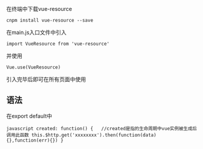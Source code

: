在终端中下载vue-resource

    cnpm install vue-resource --save

在main.js入口文件中引入

    import VueResource from 'vue-resource'

并使用

    Vue.use(VueResource)

引入完毕后即可在所有页面中使用

语法
---------
在export default中

``javascript
    created: function() {   //created是指的生命周期中vue实例被生成后调用此函数
        this.$http.get('xxxxxxxx').then(function(data){},function(err){})
    }
``

